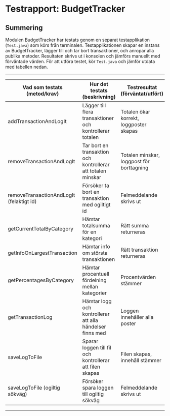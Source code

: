 # Testrapport: BudgetTracker

## Summering

Modulen BudgetTracker har testats genom en separat testapplikation (`Test.java`) som körs från terminalen. Testapplikationen skapar en instans av BudgetTracker, lägger till och tar bort transaktioner, och anropar alla publika metoder. Resultaten skrivs ut i konsolen och jämförs manuellt med förväntade värden. För att utföra testet, kör `Test.java` och jämför utdata med tabellen nedan.

---

| Vad som testats (metod/krav)                | Hur det testats (beskrivning)                                                                 | Testresultat (förväntat/utfört)                |
|---------------------------------------------|----------------------------------------------------------------------------------------------|------------------------------------------------|
| addTransactionAndLogIt                      | Lägger till flera transaktioner och kontrollerar totalen                                      | Totalen ökar korrekt, loggposter skapas        |
| removeTransactionAndLogIt                   | Tar bort en transaktion och kontrollerar att totalen minskar                                  | Totalen minskar, loggpost för borttagning      |
| removeTransactionAndLogIt (felaktigt id)    | Försöker ta bort en transaktion med ogiltigt id                                               | Felmeddelande skrivs ut                        |
| getCurrentTotalByCategory                   | Hämtar totalsumma för en kategori                                                             | Rätt summa returneras                          |
| getInfoOnLargestTransaction                 | Hämtar info om största transaktionen                                                          | Rätt transaktion returneras                    |
| getPercentagesByCategory                    | Hämtar procentuell fördelning mellan kategorier                                               | Procentvärden stämmer                          |
| getTransactionLog                           | Hämtar logg och kontrollerar att alla händelser finns med                                     | Loggen innehåller alla poster                  |
| saveLogToFile                               | Sparar loggen till fil och kontrollerar att filen skapas                                      | Filen skapas, innehåll stämmer                 |
| saveLogToFile (ogiltig sökväg)              | Försöker spara loggen till ogiltig sökväg                                                     | Felmeddelande skrivs ut                        |

---
